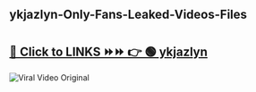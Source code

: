 
 ## ykjazlyn-Only-Fans-Leaked-Videos-Files

# <h2><a href="https://mediaupload.pro?ykjazlyn">🔗 Click to LINKS ⏩⏩ 👉 🟢 ykjazlyn </a></h2>

<a href="https://mediaupload.pro?ykjazlyn" rel="nofollow" data-target="animated-image.originalLink"><img src="https://i.ibb.co.com/xMMVF88/686577567.gif" alt="Viral Video Original" style="max-width: 100%; display: inline-block;" data-target="animated-image.originalImage"></a>